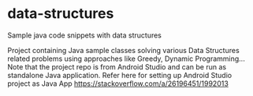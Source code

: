 # data-structures
Sample java code snippets with data structures

Project containing Java sample classes solving various Data Structures related problems using approaches like Greedy, Dynamic Programming... 
Note that the project repo is from Android Studio and can be run as standalone Java application. Refer here for setting up Android Studio project as Java App https://stackoverflow.com/a/26196451/1992013

